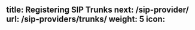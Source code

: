 title: Registering SIP Trunks
next: /sip-provider/
url: /sip-providers/trunks/
weight: 5
icon: <i class="fa fa-database" aria-hidden="true"></i>
---
